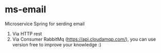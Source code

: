 # ms-email
Microservice Spring for serding email

1. Via HTTP rest
2. Via Consumer RabbitMq (https://api.cloudamqp.com/), you can use version free to improve your knowledge :)
